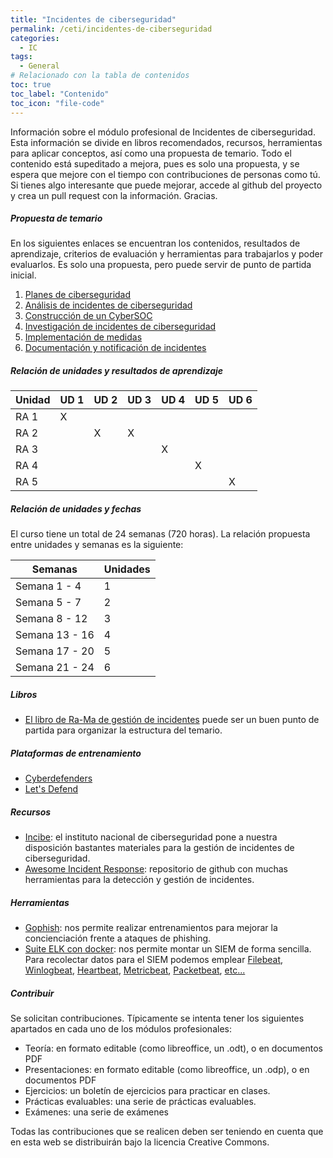 ```yaml
---
title: "Incidentes de ciberseguridad"
permalink: /ceti/incidentes-de-ciberseguridad
categories:
  - IC
tags:
  - General
# Relacionado con la tabla de contenidos
toc: true
toc_label: "Contenido"
toc_icon: "file-code"
---
```


Información sobre el módulo profesional de Incidentes de ciberseguridad. Esta información se divide en libros recomendados, recursos, herramientas para aplicar conceptos, así como una propuesta de temario. Todo el contenido está supeditado a mejora, pues es solo una propuesta, y se espera que mejore con el tiempo con contribuciones de personas como tú. Si tienes algo interesante que puede mejorar, accede al github del proyecto y crea un pull request con la información. Gracias.

##### Propuesta de temario

En los siguientes enlaces se encuentran los contenidos, resultados de aprendizaje, criterios de evaluación y herramientas para trabajarlos y poder evaluarlos. Es solo una propuesta, pero puede servir de punto de partida inicial.

1. [Planes de ciberseguridad](/ceti/incidentes-de-ciberseguridad/planes-de-ciberseguridad)
2. [Análisis de incidentes de ciberseguridad](/ceti/incidentes-de-ciberseguridad/analisis-de-incidentes-de-ciberseguridad)
3. [Construcción de un CyberSOC](/ceti/incidentes-de-ciberseguridad/construccion-de-un-cybersoc)
4. [Investigación de incidentes de ciberseguridad](/ceti/incidentes-de-ciberseguridad/investigacion-de-incidentes-de-ciberseguridad)
5. [Implementación de medidas](/ceti/incidentes-de-ciberseguridad/implementacion-de-medidas)
6. [Documentación y notificación de incidentes](/ceti/incidentes-de-ciberseguridad/documentacion-y-notificacion-de-incidentes)

##### Relación de unidades y resultados de aprendizaje

| Unidad | UD 1 | UD 2 | UD 3 | UD 4 | UD 5 | UD 6 |
| ------ | ---- | ---- | ---- | ---- | ---- | ---- |
| RA 1   | X    |      |      |      |      |      |
| RA 2   |      | X    | X    |      |      |      |
| RA 3   |      |      |      | X    |      |      |
| RA 4   |      |      |      |      | X    |      |
| RA 5   |      |      |      |      |      | X    |

##### Relación de unidades y fechas

El curso tiene un total de 24 semanas (720 horas). La relación propuesta entre unidades y semanas es la siguiente:

| Semanas        | Unidades |
| -------------- | -------- |
| Semana 1 - 4   | 1        |
| Semana 5 - 7   | 2        |
| Semana 8 - 12  | 3        |
| Semana 13 - 16 | 4        |
| Semana 17 - 20 | 5        |
| Semana 21 - 24 | 6        |

##### Libros

- [El libro de Ra-Ma de gestión de incidentes](https://www.ra-ma.es/libro/gestion-de-incidentes-de-ciberseguridad_139033/) puede ser un buen punto de partida para organizar la estructura del temario.

##### Plataformas de entrenamiento

- [Cyberdefenders](https://cyberdefenders.org/)
- [Let's Defend](https://letsdefend.io/)

##### Recursos

- [Incibe](https://www.incibe.es/protege-tu-empresa/tematicas/gestion-incidentes-seguridad): el instituto nacional de ciberseguridad pone a nuestra disposición bastantes materiales para la gestión de incidentes de ciberseguridad.
- [Awesome Incident Response](https://github.com/meirwah/awesome-incident-response): repositorio de github con muchas herramientas para la detección y gestión de incidentes.

##### Herramientas

- [Gophish](https://getgophish.com/): nos permite realizar entrenamientos para mejorar la concienciación frente a ataques de phishing.
- [Suite ELK con docker](https://hub.docker.com/r/sebp/elk/tags): nos permite montar un SIEM de forma sencilla. Para recolectar datos para el SIEM podemos emplear [Filebeat](https://www.elastic.co/es/beats/filebeat), [Winlogbeat](https://www.elastic.co/es/beats/winlogbeat), [Heartbeat](https://www.elastic.co/es/beats/heartbeat), [Metricbeat](https://www.elastic.co/es/beats/metricbeat), [Packetbeat](https://www.elastic.co/es/beats/packetbeat), [etc...](https://www.elastic.co/es/beats/)

##### Contribuir

Se solicitan contribuciones. Típicamente se intenta tener los siguientes apartados en cada uno de los módulos profesionales:

- Teoría: en formato editable (como libreoffice, un .odt), o en documentos PDF
- Presentaciones: en formato editable (como libreoffice, un .odp), o en documentos PDF
- Ejercicios: un boletín de ejercicios para practicar en clases.
- Prácticas evaluables: una serie de prácticas evaluables.
- Exámenes: una serie de exámenes

Todas las contribuciones que se realicen deben ser teniendo en cuenta que en esta web se distribuirán bajo la licencia Creative Commons.
